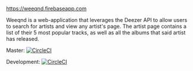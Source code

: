 https://weeqnd.firebaseapp.com

Weeqnd is a web-application that leverages the Deezer API to allow users to search for artists and view any artist's page. The artist page contains a list of their 5 most popular tracks, as well as all the albums that said artist has released.

Master: [![CircleCI](https://circleci.com/gh/Keanu-Ellwood-DVT/musicdb-app-angular.svg?style=shield)](https://circleci.com/gh/Keanu-Ellwood-DVT/musicdb-app-angular)

Development: [![CircleCI](https://circleci.com/gh/circleci/circleci-docs/tree/teesloane-patch-5.svg?style=shield)](https://circleci.com/gh/Keanu-Ellwood-DVT/musicdb-app-angular/tree/development)
